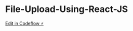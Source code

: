 # File-Upload-Using-React-JS

[Edit in Codeflow ⚡️](https://stackblitz.com/~/github.com/AshwiniDhakane/File-Upload-Using-React-JS)
